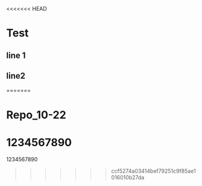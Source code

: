 <<<<<<< HEAD
# Test

## line 1


## line2
=======
# Repo_10-22
# 1234567890
1234567890
>>>>>>> ccf5274a03414bef79251c9f85ae1016010b27da
